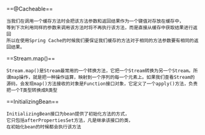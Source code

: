 ==@Cacheable==

```properties
当我们在调用一个缓存方法时会把该方法参数和返回结果作为一个键值对存放在缓存中，
等到下次利用同样的参数来调用该方法时将不再执行该方法，而是直接从缓存中获取结果进行返回
所以在使用Spring Cache的时候我们要保证我们缓存的方法对于相同的方法参数要有相同的返回结果。
```

==Stream.map()==

```properties
Stream.map()是Stream最常用的一个转换方法，它把一个Stream转换为另一个Stream。所谓map操作，就是把一种操作运算，映射到一个序列的每一个元素上。如果我们查看Stream的源码，会发现map()方法接收的对象是Function接口对象，它定义了一个apply()方法，负责把一个T类型转换成R类型
```

==InitializingBean==

```properties
InitializingBean接口为bean提供了初始化方法的方式，
它只包括afterPropertiesSet方法，凡是继承该接口的类，
在初始化bean的时候都会执行该方法
```

